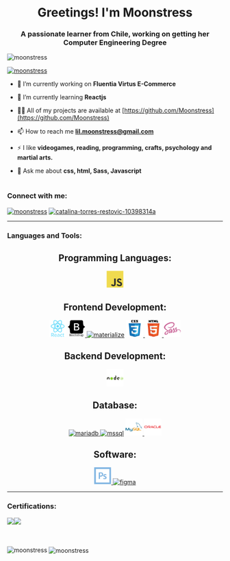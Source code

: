<h1 align="center">Greetings! I'm Moonstress</h1>
<h3 align="center">A passionate learner from Chile, working on getting her Computer Engineering Degree</h3>

<p align="left"> <img src="https://komarev.com/ghpvc/?username=moonstress&label=Profile%20views&color=0e75b6&style=flat" alt="moonstress" /> </p>

<p align="left"> <a href="https://github.com/ryo-ma/github-profile-trophy"><img src="https://github-profile-trophy.vercel.app/?username=moonstress" alt="moonstress" /></a> </p>

- 🔭 I’m currently working on **Fluentia Virtus E-Commerce**

- 🌱 I’m currently learning **Reactjs**

- 👨‍💻 All of my projects are available at [https://github.com/Moonstress](https://github.com/Moonstress)

- 📫 How to reach me **lil.moonstress@gmail.com**

- ⚡ I like **videogames, reading, programming, crafts, psychology and martial arts.**

- 💬 Ask me about **css, html, Sass, Javascript**
<br><br>
<h3 align="left">Connect with me:</h3>
<p align="left">
<a href="https://codepen.io/moonstress" target="blank"><img align="center" src="https://raw.githubusercontent.com/rahuldkjain/github-profile-readme-generator/master/src/images/icons/Social/codepen.svg" alt="moonstress" height="30" width="40" /></a>
<a href="https://linkedin.com/in/catalina-torres-restovic-10398314a" target="blank"><img align="center" src="https://raw.githubusercontent.com/rahuldkjain/github-profile-readme-generator/master/src/images/icons/Social/linked-in-alt.svg" alt="catalina-torres-restovic-10398314a" height="30" width="40" /></a>
</p><hr>

<h3 align="left">Languages and Tools:</h3>

<h2 align="center">Programming Languages:</h3>
<p align="center"><a href="https://developer.mozilla.org/en-US/docs/Web/JavaScript" target="_blank" rel="noreferrer"><img src="https://raw.githubusercontent.com/devicons/devicon/master/icons/javascript/javascript-original.svg" alt="javascript" width="40" height="40"/> </a></p>
  
 
 <h2 align="center">Frontend Development:</h3>
  <p align="center"><a href="https://reactjs.org/" target="_blank" rel="noreferrer"> <img src="https://raw.githubusercontent.com/devicons/devicon/master/icons/react/react-original-wordmark.svg" alt="react" width="40" height="40"/></a>  
   <a href="https://getbootstrap.com" target="_blank" rel="noreferrer"> <img src="https://raw.githubusercontent.com/devicons/devicon/master/icons/bootstrap/bootstrap-plain-wordmark.svg" alt="bootstrap" width="40" height="40"/> </a><a href="https://materializecss.com/" target="_blank" rel="noreferrer"> <img src="https://raw.githubusercontent.com/prplx/svg-logos/5585531d45d294869c4eaab4d7cf2e9c167710a9/svg/materialize.svg" alt="materialize" width="40" height="40"/></a> <a href="https://www.w3schools.com/css/" target="_blank" rel="noreferrer"> <img src="https://raw.githubusercontent.com/devicons/devicon/master/icons/css3/css3-original-wordmark.svg" alt="css3" width="40" height="40"/> </a> <a href="https://www.w3.org/html/" target="_blank" rel="noreferrer"> <img src="https://raw.githubusercontent.com/devicons/devicon/master/icons/html5/html5-original-wordmark.svg" alt="html5" width="40" height="40"/> </a> <a href="https://developer.mozilla.org/en-US/docs/Web/JavaScript" target="_blank" rel="noreferrer"><a href="https://sass-lang.com" target="_blank" rel="noreferrer"> <img src="https://raw.githubusercontent.com/devicons/devicon/master/icons/sass/sass-original.svg" alt="sass" width="40" height="40"/> </a> </p>

<h2 align="center">Backend Development:</h3>
  <p align="center">
  <a href="https://nodejs.org" target="_blank" rel="noreferrer"> <img src="https://raw.githubusercontent.com/devicons/devicon/master/icons/nodejs/nodejs-original-wordmark.svg" alt="nodejs" width="40" height="40"/> </a></p>
  
  
  <h2 align="center">Database:</h3>
  <p align="center">
 <a href="https://mariadb.org/" target="_blank" rel="noreferrer"> <img src="https://www.vectorlogo.zone/logos/mariadb/mariadb-icon.svg" alt="mariadb" width="40" height="40"/> </a> <a href="https://www.microsoft.com/en-us/sql-server" target="_blank" rel="noreferrer"> <img src="https://www.svgrepo.com/show/303229/microsoft-sql-server-logo.svg" alt="mssql" width="40" height="40"/></a> <a href="https://www.mysql.com/" target="_blank" rel="noreferrer"> <img src="https://raw.githubusercontent.com/devicons/devicon/master/icons/mysql/mysql-original-wordmark.svg" alt="mysql" width="40" height="40"/> </a> <a href="https://www.oracle.com/" target="_blank" rel="noreferrer"> <img src="https://raw.githubusercontent.com/devicons/devicon/master/icons/oracle/oracle-original.svg" alt="oracle" width="40" height="40"/> </a> 
  </p>
  
  
  <h2 align="center">Software:</h3>
  <p align="center"> 
  <a href="https://www.photoshop.com/en" target="_blank" rel="noreferrer"> <img src="https://raw.githubusercontent.com/devicons/devicon/master/icons/photoshop/photoshop-line.svg" alt="photoshop" width="40" height="40"/><a href="https://www.figma.com/" target="_blank" rel="noreferrer"> <img src="https://www.vectorlogo.zone/logos/figma/figma-icon.svg" alt="figma" width="40" height="40"/> </a></p><hr>


<h3 align="left">Certifications:</h3>
<div style"display: inline-block">
<img src="https://images.credly.com/size/110x110/images/3be57d7c-55de-4119-9ca9-738e20c0fae0/Scrum-Foundation-Professional-Certificate-SFPC-2021_.png"></img><img src="https://images.credly.com/size/110x110/images/f5cf37e4-6ebd-4067-96a9-b26d04f51ff7/CertiProf-Badge-LLL.png"></img>
</div><br><br>

<p><img align="left" src="https://github-readme-stats.vercel.app/api/top-langs?username=moonstress&show_icons=true&locale=en&layout=compact" alt="moonstress" /></p>

<p>&nbsp;<img align="center" src="https://github-readme-stats.vercel.app/api?username=moonstress&show_icons=true&locale=en" alt="moonstress" /></p>
